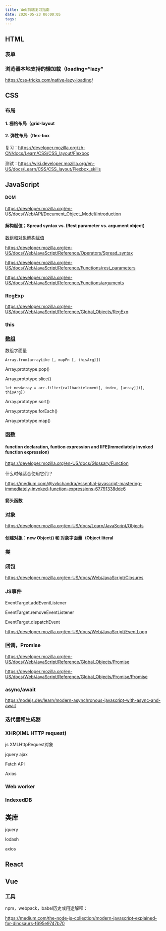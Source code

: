 ```yaml
---
title: Web前端复习指南
date: 2020-05-23 00:00:05
tags:
---
```


## HTML

### 表单

### 浏览器本地支持的懒加载（loading=“lazy”

https://css-tricks.com/native-lazy-loading/



## CSS

### 布局

#### 1. 栅格布局（grid-layout



#### 2. 弹性布局（flex-box

复习：https://developer.mozilla.org/zh-CN/docs/Learn/CSS/CSS_layout/Flexbox

测试：https://wiki.developer.mozilla.org/en-US/docs/Learn/CSS/CSS_layout/Flexbox_skills



## JavaScript

#### DOM

https://developer.mozilla.org/en-US/docs/Web/API/Document_Object_Model/Introduction

#### 解构赋值；Spread syntax vs. (Rest parameter vs. argument object) 

[数组和对象解构赋值](https://developer.mozilla.org/en-US/docs/Web/JavaScript/Reference/Operators/Destructuring_assignment)

https://developer.mozilla.org/en-US/docs/Web/JavaScript/Reference/Operators/Spread_syntax

https://developer.mozilla.org/en-US/docs/Web/JavaScript/Reference/Functions/rest_parameters

https://developer.mozilla.org/en-US/docs/Web/JavaScript/Reference/Functions/arguments



### RegExp

https://developer.mozilla.org/en-US/docs/Web/JavaScript/Reference/Global_Objects/RegExp

### this



### [数组](https://developer.mozilla.org/en-US/docs/Web/JavaScript/Reference/Global_Objects/Array)

数组字面量

```
Array.from(arrayLike [, mapFn [, thisArg]])
```

Array.prototype.pop()

Array.prototype.slice()

```
let newArray = arr.filter(callback(element[, index, [array]])[, thisArg])
```

Array.prototype.sort()

Array.prototype.forEach()

Array.prototype.map()



### 函数

#### function declaration, funtion expression and IIFE(Immediately invoked function expression)

https://developer.mozilla.org/en-US/docs/Glossary/Function

什么时候适合使用它们？

https://medium.com/@vvkchandra/essential-javascript-mastering-immediately-invoked-function-expressions-67791338ddc6



#### 箭头函数



### 对象

https://developer.mozilla.org/en-US/docs/Learn/JavaScript/Objects

#### 创建对象：new Object() 和 对象字面量（Object literal



### 类



### 闭包

https://developer.mozilla.org/en-US/docs/Web/JavaScript/Closures

### JS事件

EventTarget.addEventListener

EventTarget.removeEventListener

EventTarget.dispatchEvent

https://developer.mozilla.org/en-US/docs/Web/JavaScript/EventLoop



### 回调，Promise

https://developer.mozilla.org/en-US/docs/Web/JavaScript/Reference/Global_Objects/Promise

https://developer.mozilla.org/en-US/docs/Web/JavaScript/Reference/Global_Objects/Promise/Promise



### async/await



https://nodejs.dev/learn/modern-asynchronous-javascript-with-async-and-await

### 迭代器和生成器



### XHR(XML HTTP request)

js XMLHttpRequest对象

jquery ajax

Fetch API

Axios

### Web worker

### IndexedDB



## 类库

jquery

lodash

axios



## React



## Vue



### 工具

npm，webpack，babel历史或用途解释：

https://medium.com/the-node-js-collection/modern-javascript-explained-for-dinosaurs-f695e9747b70